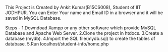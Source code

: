 This Project is Created by Ankit Kumar(B15CS008), Student of IIT JODHPUR.
You can Enter Your name and Email ID in a browser and it will be saved in MySQL Database.

Steps -
1.Downdoad Xampp or any other software which provide MySQL Database and Apache Web Server.
2.Clone the project in htdocs.
3.Create a database (mydb).
4.Import the SQL file(mydb.sql) to create the tables of database.
5.Run localhost/student-info/home.php
